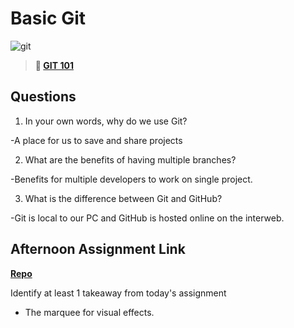 # Basic Git

![git](https://git-scm.com/images/branching-illustration@2x.png)

> **📖 [GIT 101](https://codeworksacademy.com/fs-student-guide/resources/wk1/01-GIT)**

## Questions

1. In your own words, why do we use Git? 

-A place for us to save and share projects

2. What are the benefits of having multiple branches?

-Benefits for multiple developers to work on single project.

3. What is the difference between Git and GitHub?

-Git is local to our PC and GitHub is hosted online on the interweb.

## Afternoon Assignment Link

**[Repo](https://github.com/Linda-Taing/<day-1>)**

Identify at least 1 takeaway from today's assignment
- The marquee for visual effects.